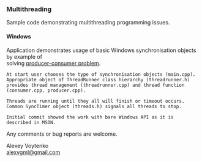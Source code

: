 ### Multithreading

Sample code demonstrating multithreading programming issues.

#### Windows

Application demonstrates usage of basic Windows synchronisation objects
by example of  
solving [producer-consumer problem](<http://en.wikipedia.org/wiki/Producer-consumer_problem>).

    At start user chooses the type of synchronisation objects (main.cpp).
    Appropriate object of ThreadRunner class hierarchy (threadrunner.h)
    provides thread management (threadrunner.cpp) and thread function
    (consumer.cpp, producer.cpp).
    
    Threads are running until they all will finish or timeout occurs.
    Common SyncTimer object (threads.h) signals all threads to stop.
    
    Initial commit showed the work with bare Windows API as it is described in MSDN.
    
Any comments or bug reports are welcome.

Alexey Voytenko  
<alexvgml@gmail.com>
